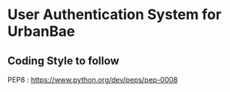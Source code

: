 # User Authentication System for UrbanBae
## Coding Style to follow
PEP8 : https://www.python.org/dev/peps/pep-0008
